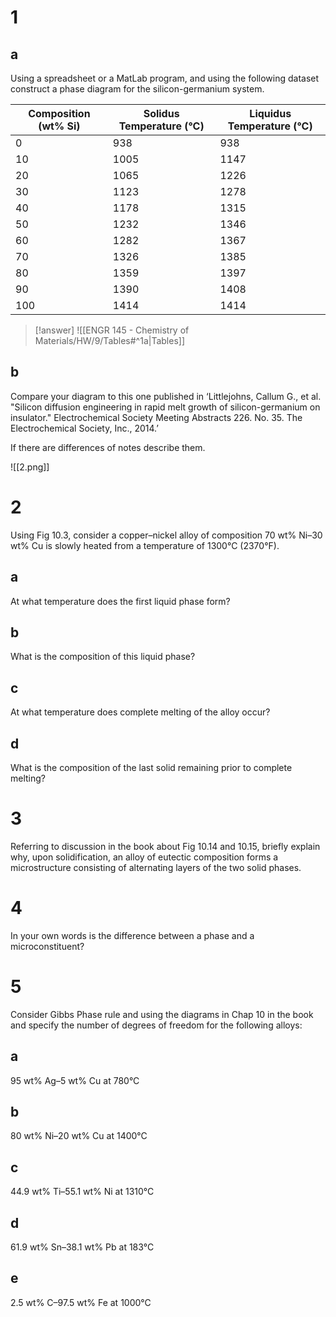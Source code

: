 # 1

## a

Using a spreadsheet or a MatLab program, and using the following dataset construct a phase diagram for the silicon-germanium system.

| Composition (wt% Si) | Solidus Temperature (°C) | Liquidus Temperature (°C) |
| -------------------- | ------------------------ | ------------------------- |
| 0                    | 938                      | 938                       |
| 10                   | 1005                     | 1147                      |
| 20                   | 1065                     | 1226                      |
| 30                   | 1123                     | 1278                      |
| 40                   | 1178                     | 1315                      |
| 50                   | 1232                     | 1346                      |
| 60                   | 1282                     | 1367                      |
| 70                   | 1326                     | 1385                      |
| 80                   | 1359                     | 1397                      |
| 90                   | 1390                     | 1408                      |
| 100                  | 1414                     | 1414                      |

> [!answer]
> ![[ENGR 145 - Chemistry of Materials/HW/9/Tables#^1a|Tables]]

## b

Compare your diagram to this one published in ‘Littlejohns, Callum G., et al. "Silicon diffusion engineering in rapid melt growth of silicon-germanium on insulator." Electrochemical Society Meeting Abstracts 226. No. 35. The Electrochemical
Society, Inc., 2014.’

If there are differences of notes describe them.

![[2.png]]

# 2

Using Fig 10.3, consider a copper–nickel alloy of composition 70 wt% Ni–30 wt% Cu is slowly heated from a temperature of 1300°C (2370°F).

## a

At what temperature does the first liquid phase form?

## b

What is the composition of this liquid phase?

## c

At what temperature does complete melting of the alloy occur?

## d

What is the composition of the last solid remaining prior to complete melting?

# 3

Referring to discussion in the book about Fig 10.14 and 10.15, briefly explain why, upon solidification, an alloy of eutectic composition forms a microstructure consisting of alternating layers of the two solid phases.

# 4

In your own words is the difference between a phase and a microconstituent?

# 5

Consider Gibbs Phase rule and using the diagrams in Chap 10 in the book and specify the number of degrees of freedom for the following alloys:

## a

95 wt% Ag–5 wt% Cu at 780°C

## b

80 wt% Ni–20 wt% Cu at 1400°C

## c

44.9 wt% Ti–55.1 wt% Ni at 1310°C

## d

61.9 wt% Sn–38.1 wt% Pb at 183°C

## e

2.5 wt% C–97.5 wt% Fe at 1000°C
